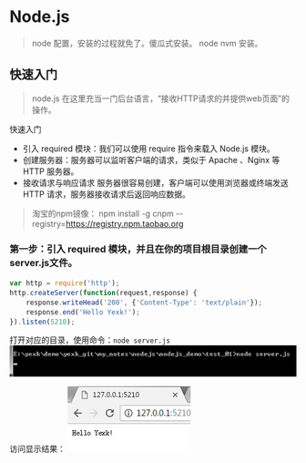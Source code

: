 # Node.js
> node 配置，安装的过程就免了。傻瓜式安装。
> node nvm 安装。

## 快速入门
> node.js 在这里充当一门后台语言，“接收HTTP请求的并提供web页面”的操作。

快速入门
- 引入 required 模块：我们可以使用 require 指令来载入 Node.js 模块。
- 创建服务器：服务器可以监听客户端的请求，类似于 Apache 、Nginx 等 HTTP 服务器。
- 接收请求与响应请求 服务器很容易创建，客户端可以使用浏览器或终端发送 HTTP 请求，服务器接收请求后返回响应数据。
> 淘宝的npm镜像： npm install -g cnpm --registry=https://registry.npm.taobao.org


### 第一步：引入 required 模块，并且在你的项目根目录创建一个server.js文件。
~~~JavaScript
var http = require('http');
http.createServer(function(request,response) {
	response.writeHead('200', {'Content-Type': 'text/plain'});
	response.end('Hello Yexk!');
}).listen(5210);
~~~

打开对应的目录，使用命令：`node server.js`
![images/start.jpg](images/start.jpg)

访问显示结果：
![images/server.jpg](images/server.jpg)

